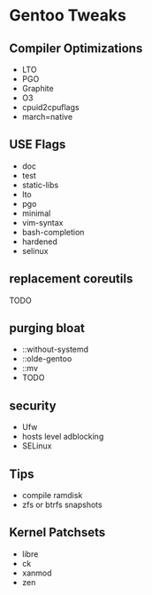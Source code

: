 # Gentoo Tweaks

## Compiler Optimizations
 - LTO
 - PGO
 - Graphite
 - O3
 - cpuid2cpuflags
 - march=native
## USE Flags
 - doc
 - test
 - static-libs
 - lto
 - pgo
 - minimal
 - vim-syntax
 - bash-completion
 - hardened
 - selinux
## replacement coreutils
TODO
## purging bloat
 - ::without-systemd
 - ::olde-gentoo
 - ::mv
 - TODO
## security
 - Ufw
 - hosts level adblocking
 - SELinux
## Tips
 - compile ramdisk
 - zfs or btrfs snapshots
## Kernel Patchsets
 - libre
 - ck
 - xanmod
 - zen

